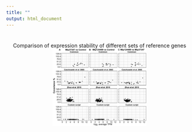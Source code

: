 ```yaml
---
title: ""
output: html_document
---
```


#

#

#



<style>
img {
border: 0px; width: 50%;

}

</style>

<center>
Comparison of expression stability of different sets of reference genes
 
<img src="images/Figure2ABC.png" >

</center>
